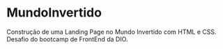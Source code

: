 # MundoInvertido
 Construção de uma Landing Page no Mundo Invertido com HTML e CSS. Desafio do bootcamp de FrontEnd da DIO.
